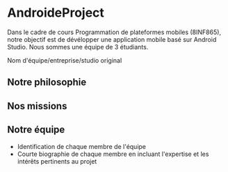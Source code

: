 # AndroideProject
Dans le cadre de cours Programmation de plateformes mobiles (8INF865), notre objectif est de dévélopper une application mobile basé sur Android Studio. Nous sommes une équipe de 3 étudiants.

Nom d'équipe/entreprise/studio original
## Notre philosophie

## Nos missions

## Notre équipe
- Identification de chaque membre de l'équipe
- Courte biographie de chaque membre en incluant l'expertise et les intérêts pertinents au projet
